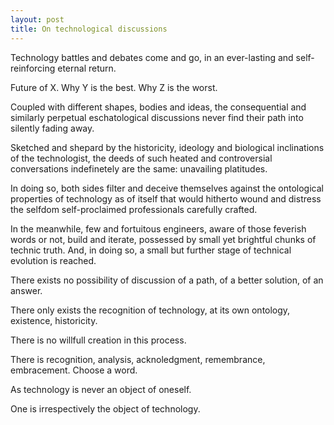 ```yaml
---
layout: post
title: On technological discussions
---
```


Technology battles and debates come and go, in an ever-lasting and self-reinforcing eternal return.

Future of X. Why Y is the best. Why Z is the worst.

Coupled with different shapes, bodies and ideas, the consequential and similarly perpetual eschatological discussions never find their path into silently fading away.

Sketched and shepard by the historicity, ideology and biological inclinations of the technologist, the deeds of such heated and controversial conversations indefinetely are the same: unavailing platitudes.

In doing so, both sides filter and deceive themselves against the ontological properties of technology as of itself that would hitherto wound and distress the selfdom self-proclaimed professionals carefully crafted.

In the meanwhile, few and fortuitous engineers, aware of those feverish words or not, build and iterate, possessed by small yet brightful chunks of technic truth. And, in doing so, a small but further stage of technical evolution is reached.

There exists no possibility of discussion of a path, of a better solution, of an answer.

There only exists the recognition of technology, at its own ontology, existence, historicity. 

There is no willfull creation in this process. 

There is recognition, analysis, acknoledgment, remembrance, embracement. Choose a word.

As technology is never an object of oneself.

One is irrespectively the object of technology.
